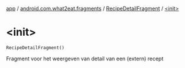 [app](../../index.md) / [android.com.what2eat.fragments](../index.md) / [RecipeDetailFragment](index.md) / [&lt;init&gt;](./-init-.md)

# &lt;init&gt;

`RecipeDetailFragment()`

Fragment voor het weergeven van detail van een (extern) recept


